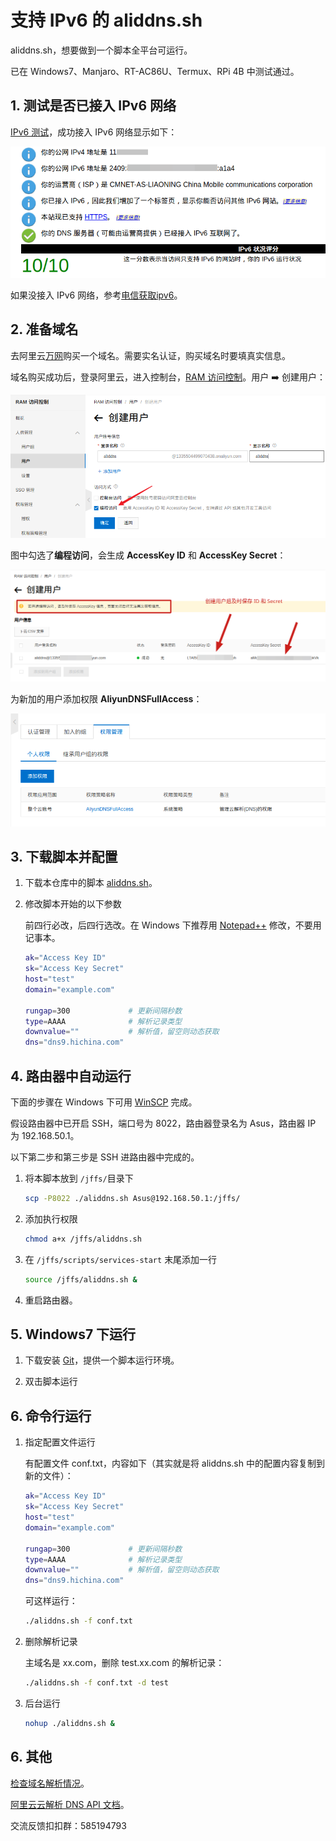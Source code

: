 # 支持 IPv6 的 aliddns.sh

aliddns.sh，想要做到一个脚本全平台可运行。

已在 Windows7、Manjaro、RT-AC86U、Termux、RPi 4B 中测试通过。

## 1. 测试是否已接入 IPv6 网络

[IPv6 测试](http://www.test-ipv6.com/)，成功接入 IPv6 网络显示如下：

![test-ipv6](./images/test-ipv6.png)

如果没接入 IPv6 网络，参考[电信获取ipv6](https://m.ithome.com/html/405571.htm)。

## 2. 准备域名

去阿里云[万网](https://wanwang.aliyun.com/)购买一个域名。需要实名认证，购买域名时要填真实信息。

域名购买成功后，登录阿里云，进入控制台，[RAM 访问控制](https://ram.console.aliyun.com/overview)。用户 ➡️ 创建用户：

![createuser](./images/createuser.png)

图中勾选了**编程访问**，会生成 **AccessKey ID** 和 **AccessKey Secret**：

![idsecret](./images/idsecret.png)

为新加的用户添加权限 **AliyunDNSFullAccess**：

![dnsfullaccess](./images/dnsfullaccess.png)

## 3. 下载脚本并配置

1. 下载本仓库中的脚本 [aliddns.sh](https://gitee.com/tyasky/aliddns6/releases)。

2. 修改脚本开始的以下参数

    前四行必改，后四行选改。在 Windows 下推荐用 [Notepad++](https://notepad-plus-plus.org/downloads/)  修改，不要用记事本。

    ```bash
    ak="Access Key ID"
    sk="Access Key Secret"
    host="test"
    domain="example.com"
    
    rungap=300             # 更新间隔秒数
    type=AAAA              # 解析记录类型
    downvalue=""           # 解析值，留空则动态获取
    dns="dns9.hichina.com"
    ```

## 4. 路由器中自动运行

下面的步骤在 Windows 下可用 [WinSCP](https://winscp.net/) 完成。

假设路由器中已开启 SSH，端口号为 8022，路由器登录名为 Asus，路由器 IP 为 192.168.50.1。

以下第二步和第三步是 SSH 进路由器中完成的。

1. 将本脚本放到 `/jffs/`目录下

    ```bash
    scp -P8022 ./aliddns.sh Asus@192.168.50.1:/jffs/
    ```

2. 添加执行权限

    ```bash
    chmod a+x /jffs/aliddns.sh
    ```

3. 在 `/jffs/scripts/services-start` 末尾添加一行

    ```bash
    source /jffs/aliddns.sh &
    ```

4. 重启路由器。

## 5. Windows7 下运行

1. 下载安装 [Git](https://git-scm.com/download/win)，提供一个脚本运行环境。

2. 双击脚本运行

## 6. 命令行运行

1. 指定配置文件运行

    有配置文件 conf.txt，内容如下（其实就是将 aliddns.sh 中的配置内容复制到新的文件）：

    ```bash
    ak="Access Key ID"
    sk="Access Key Secret"
    host="test"
    domain="example.com"

    rungap=300             # 更新间隔秒数
    type=AAAA              # 解析记录类型
    downvalue=""           # 解析值，留空则动态获取
    dns="dns9.hichina.com"
    ```

    可这样运行：

    ```bash
    ./aliddns.sh -f conf.txt
    ```

2. 删除解析记录

    主域名是 xx.com，删除 test.xx.com 的解析记录：

    ```bash
    ./aliddns.sh -f conf.txt -d test
    ```

3. 后台运行

    ```bash
    nohup ./aliddns.sh &
    ```

## 6. 其他

[检查域名解析情况](https://zijian.aliyun.com/)。

[阿里云云解析 DNS API 文档](https://help.aliyun.com/document_detail/29740.html)。

交流反馈扣扣群：585194793
